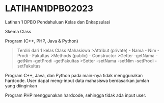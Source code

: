 # LATIHAN1DPBO2023
Latihan 1 DPBO Pendahuluan Kelas dan Enkapsulasi

Skema Class

Program (C++, PHP, Java & Python)

> Terdiri dari 1 kelas
  >Class Mahasiswa
    >Attribut (private)
    - Nama
    - Nim
    - Prodi
    - Fakultas
    >Methods (public)
    - Constructor
      >Getter
      -getNama
      -getNim
      -getProdi
      -getFakultas
      >Setter
      -setNama
      -setNim
      -setProdi
      -setFakultas

Program C++, Java, dan Python pada main-nya tidak menggunakan hardcode. User dapat meng-input data mahasiswa berdasarkan jumlah yang diinginkan

Program PHP menggunakan hardcode, sehingga tidak ada input user.
    

